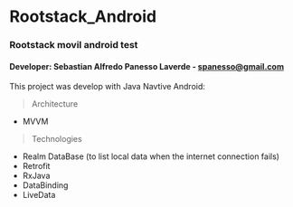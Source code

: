 # Rootstack_Android
### Rootstack movil android test
#### Developer: Sebastian Alfredo Panesso Laverde - spanesso@gmail.com

This project was develop with Java Navtive Android:

> Architecture
- MVVM

> Technologies
- Realm DataBase (to list local data when the internet connection fails)
- Retrofit
- RxJava
- DataBinding
- LiveData

